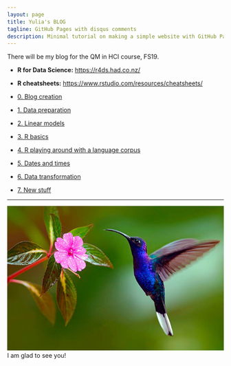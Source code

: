 ```yaml
---
layout: page
title: Yulia's BLOG
tagline: GitHub Pages with disqus comments
description: Minimal tutorial on making a simple website with GitHub Pages
---
```


There will be my blog for the QM in HCI course, FS19.
- **R for Data Science:** <https://r4ds.had.co.nz/>
- **R cheatsheets:** <https://www.rstudio.com/resources/cheatsheets/>

- [0. Blog creation](pages/0blog.html)
- [1. Data preparation](pages/1blog.html)
- [2. Linear models](pages/2blog.html)
- [3. R basics](pages/3blog.html)
- [4. R playing around with a language corpus](pages/4blog.html)
- [5. Dates and times](pages/5blog.html)
- [6. Data transformation](pages/6blog.html)
- [7. New stuff](pages/7blog.html)

---
![Picture](images/bird.jpg)
I am glad to see you!
